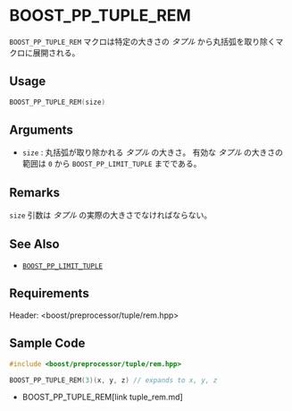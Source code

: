 # BOOST_PP_TUPLE_REM

`BOOST_PP_TUPLE_REM` マクロは特定の大きさの *タプル* から丸括弧を取り除くマクロに展開される。

## Usage

```cpp
BOOST_PP_TUPLE_REM(size)
```

## Arguments

- `size` :
	丸括弧が取り除かれる *タプル* の大きさ。
	有効な *タプル* の大きさの範囲は `0` から `BOOST_PP_LIMIT_TUPLE` までである。

## Remarks

`size` 引数は *タプル* の実際の大きさでなければならない。

## See Also

- [`BOOST_PP_LIMIT_TUPLE`](limit_tuple.md)

## Requirements

Header: &lt;boost/preprocessor/tuple/rem.hpp&gt;

## Sample Code

```cpp
#include <boost/preprocessor/tuple/rem.hpp>

BOOST_PP_TUPLE_REM(3)(x, y, z) // expands to x, y, z
```
* BOOST_PP_TUPLE_REM[link tuple_rem.md]

